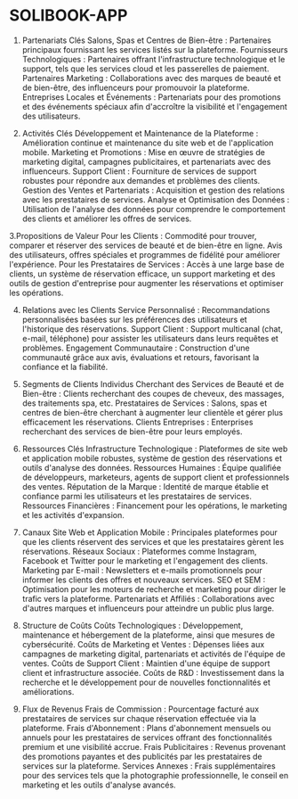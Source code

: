 # SOLIBOOK-APP
1. Partenariats Clés
Salons, Spas et Centres de Bien-être : Partenaires principaux fournissant les services listés sur la plateforme.
Fournisseurs Technologiques : Partenaires offrant l'infrastructure technologique et le support, tels que les services cloud et les passerelles de paiement.
Partenaires Marketing : Collaborations avec des marques de beauté et de bien-être, des influenceurs pour promouvoir la plateforme.
Entreprises Locales et Événements : Partenariats pour des promotions et des événements spéciaux afin d'accroître la visibilité et l'engagement des utilisateurs.

2. Activités Clés
Développement et Maintenance de la Plateforme : Amélioration continue et maintenance du site web et de l'application mobile.
Marketing et Promotions : Mise en œuvre de stratégies de marketing digital, campagnes publicitaires, et partenariats avec des influenceurs.
Support Client : Fourniture de services de support robustes pour répondre aux demandes et problèmes des clients.
Gestion des Ventes et Partenariats : Acquisition et gestion des relations avec les prestataires de services.
Analyse et Optimisation des Données : Utilisation de l'analyse des données pour comprendre le comportement des clients et améliorer les offres de services.

3.Propositions de Valeur
Pour les Clients : Commodité pour trouver, comparer et réserver des services de beauté et de bien-être en ligne. Avis des utilisateurs, offres spéciales et programmes de fidélité pour améliorer l'expérience.
Pour les Prestataires de Services : Accès à une large base de clients, un système de réservation efficace, un support marketing et des outils de gestion d'entreprise pour augmenter les réservations et optimiser les opérations.

4. Relations avec les Clients
Service Personnalisé : Recommandations personnalisées basées sur les préférences des utilisateurs et l'historique des réservations.
Support Client : Support multicanal (chat, e-mail, téléphone) pour assister les utilisateurs dans leurs requêtes et problèmes.
Engagement Communautaire : Construction d'une communauté grâce aux avis, évaluations et retours, favorisant la confiance et la fiabilité.

5. Segments de Clients
Individus Cherchant des Services de Beauté et de Bien-être : Clients recherchant des coupes de cheveux, des massages, des traitements spa, etc.
Prestataires de Services : Salons, spas et centres de bien-être cherchant à augmenter leur clientèle et gérer plus efficacement les réservations.
Clients Entreprises : Enterprises recherchant des services de bien-être pour leurs employés.

6. Ressources Clés
Infrastructure Technologique : Plateformes de site web et application mobile robustes, système de gestion des réservations et outils d'analyse des données.
Ressources Humaines : Équipe qualifiée de développeurs, marketeurs, agents de support client et professionnels des ventes.
Réputation de la Marque : Identité de marque établie et confiance parmi les utilisateurs et les prestataires de services.
Ressources Financières : Financement pour les opérations, le marketing et les activités d'expansion.

7. Canaux
Site Web et Application Mobile : Principales plateformes pour que les clients réservent des services et que les prestataires gèrent les réservations.
Réseaux Sociaux : Plateformes comme Instagram, Facebook et Twitter pour le marketing et l'engagement des clients.
Marketing par E-mail : Newsletters et e-mails promotionnels pour informer les clients des offres et nouveaux services.
SEO et SEM : Optimisation pour les moteurs de recherche et marketing pour diriger le trafic vers la plateforme.
Partenariats et Affiliés : Collaborations avec d'autres marques et influenceurs pour atteindre un public plus large.

8. Structure de Coûts
Coûts Technologiques : Développement, maintenance et hébergement de la plateforme, ainsi que mesures de cybersécurité.
Coûts de Marketing et Ventes : Dépenses liées aux campagnes de marketing digital, partenariats et activités de l'équipe de ventes.
Coûts de Support Client : Maintien d'une équipe de support client et infrastructure associée.
Coûts de R&D : Investissement dans la recherche et le développement pour de nouvelles fonctionnalités et améliorations.

9. Flux de Revenus
Frais de Commission : Pourcentage facturé aux prestataires de services sur chaque réservation effectuée via la plateforme.
Frais d'Abonnement : Plans d'abonnement mensuels ou annuels pour les prestataires de services offrant des fonctionnalités premium et une visibilité accrue.
Frais Publicitaires : Revenus provenant des promotions payantes et des publicités par les prestataires de services sur la plateforme.
Services Annexes : Frais supplémentaires pour des services tels que la photographie professionnelle, le conseil en marketing et les outils d'analyse avancés.
